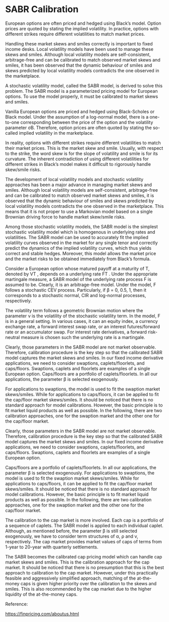 # SABR Calibration

European options are often priced and hedged using Black’s model. Option prices are quoted by stating the implied volatility. In practice, options with different strikes require different volatilities to match market prices. 

Handling these market skews and smiles correctly is important to fixed income desks. Local volatility models have been used to manage these skews and smiles. Although local volatility models are self-consistent, arbitrage-free and can be calibrated to match observed market skews and smiles, it has been observed that the dynamic behaviour of smiles and skews predicted by local volatility models contradicts the one observed in the marketplace. 

A stochastic volatility model, called the SABR model, is derived to solve this problem. The SABR model is a parameterized pricing model for European options. To use the model properly, it must be calibrated to market skews and smiles. 

Vanilla European options are priced and hedged using Black-Scholes or Black model. Under the assumption of a log-normal model, there is a one-to-one corresponding between the price of the option and the volatility parameter σB. Therefore, option prices are often quoted by stating the so-called implied volatility in the marketplace. 

In reality, options with different strikes require different volatilities to match their market prices. This is the market skew and smile. Usually, with respect to the strike, the word skew is for the slope of volatility and smile is for its curvature. The inherent contradiction of using different volatilities for different strikes in Black’s model makes it difficult to rigorously handle skew/smile risks.

The development of local volatility models and stochastic volatility approaches has been a major advance in managing market skews and smiles. Although local volatility models are self-consistent, arbitrage-free and can be calibrated to match observed market skews and smiles, it is observed that the dynamic behaviour of smiles and skews predicted by local volatility models contradicts the one observed in the marketplace. This means that it is not proper to use a Markovian model based on a single Brownian driving force to handle market skew/smile risks. 

Among those stochastic volatility models, the SABR model is the simplest stochastic volatility model which is homogenous in underlying rates and volatilities. The SABR model can be used to accurately fit the implied volatility curves observed in the market for any single tenor and correctly predict the dynamics of the implied volatility curves, which thus yields correct and stable hedges. Moreover, this model allows the market price and the market risks to be obtained immediately from Black’s formula.

Consider a European option whose matured payoff at a maturity of T, denoted by VT , depends on a underlying rate FT . Under the appropriate martingale measure, a SABR model of the underlying rate process F is assumed to be. Clearly, it is an arbitrage-free model. Under the model, F follows a stochastic CEV process. Particularly, if β = 0, 0.5, 1, then it corresponds to a stochastic normal, CIR and log-normal processes, respectively. 

The volatility term follows a geometric Brownian motion where the parameter ν is the volatility of the stochastic volatility term. In the model, F is in a general setting. In various cases, it can an equity index, a currency exchange rate, a forward interest swap rate, or an interest futures/forward rate or an accumulator swap. For interest rate derivatives, a forward risk-neutral measure is chosen such the underlying rate is a martingale.

Clearly, those parameters in the SABR model are not market observable. Therefore, calibration procedure is the key step so that the calibrated SABR model captures the market skews and smiles. In our fixed income derivative applications, we need to consider swaptions, caplets/floorlets, and caps/floors. Swaptions, caplets and floorlets are examples of a single European option. Caps/floors are a portfolio of caplets/floorlets. In all our applications, the parameter β is selected exogenously.

For applications to swaptions, the model is used to fit the swaption market skews/smiles. While for applications to caps/floors, it can be applied to fit the cap/floor market skews/smiles. It should be noticed that there is no standard approach for model calibrations. However, the basic principle is to fit market liquid products as well as possible. In the following, there are two calibration approaches, one for the swaption market and the other one for the cap/floor market.


Clearly, those parameters in the SABR model are not market observable. Therefore, calibration procedure is the key step so that the calibrated SABR model captures the market skews and smiles. In our fixed income derivative applications, we need to consider swaptions, caplets/floorlets, and caps/floors. Swaptions, caplets and floorlets are examples of a single European option. 

Caps/floors are a portfolio of caplets/floorlets. In all our applications, the parameter β is selected exogenously. For applications to swaptions, the model is used to fit the swaption market skews/smiles. While for applications to caps/floors, it can be applied to fit the cap/floor market skews/smiles. It should be noticed that there is no standard approach for model calibrations. However, the basic principle is to fit market liquid products as well as possible. In the following, there are two calibration approaches, one for the swaption market and the other one for the cap/floor market.

The calibration to the cap market is more involved. Each cap is a portfolio of a sequence of caplets. The SABR model is applied to each individual caplet. Although, as mentioned before, the parameter β is still selected exogenously, we have to consider term structures of α, ρ and ν, respectively. The cap market provides market values of caps of terms from 1-year to 20-year with quarterly settlements. 

The SABR becomes the calibrated cap pricing model which can handle cap market skews and smiles. This is the calibration approach for the cap market. It should be noticed that there is no presumption that this is the best approach to calibration to the cap market. However, under this practically feasible and aggressively simplified approach, matching of the at-the-money caps is given higher priority over the calibration to the skews and smiles. This is also recommended by the cap market due to the higher liquidity of the at-the-money caps.

Reference:

https://finpricing.com/aboutus.html

